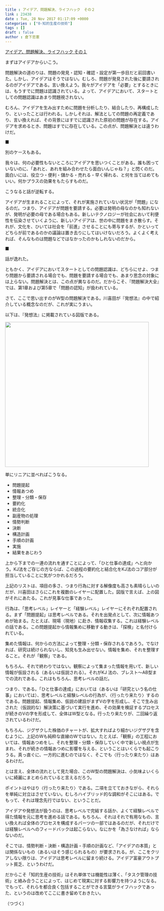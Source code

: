 ```yaml
---
title : アイデア、問題解決、ライフハック　その２
link : 23438
date : Tue, 28 Nov 2017 01:17:09 +0000
categories : ["0-知的生産の技術"]
tags : []
draft : false
author : 倉下忠憲
---
```


<a href="https://rashita.net/blog/?p=23431" title="アイデア、問題解決、ライフハック　その１ – R-style">アイデア、問題解決、ライフハック その１</a>

まずはアイデアからいこう。

問題解決の道のりは、問題の発見・認知・確認・設定が第一歩目だと前回書いた。しかし、アイデアはそうではない。むしろ、問題が発見された後に要請されるのがアイデアである。言い換えよう。我々がアイデアを「必要」とするときには、もうすでに問題は認識されている。よって、アイデアにおいて、スタートとしての問題認識はあまり問題視されない。

むろん、アイデアを生み出すために問題を分析したり、結合したり、再構成したり、といったことは行われる。しかしそれは、解法としての問題の再定義であり、言い換えれば、その背景にはすでに認識された原初の問題が存在する。アイデアを求めるとき、問題はすでに存在している。この点が、問題解決とは違うわけだ。

■

別のケースもある。

我々は、何の必要性もないところにアイデアを思いつくことがある。誰も困っていないのに、「あれと、あれを組み合わせたら面白いんじゃね？」と閃くのだ。面白いには、役立つ・便利・儲かる・売れる・早く帰れる、と何を当てはめてもいい。何かプラスの効果をもたらすものだ。

こうなると話が逆転する。

アイデアが生まれることによって、それが実施されていない状況が「問題」になるのだ。つまり、アイデアが問題を要請する。必要は発明の母なのかも知れないが、発明が必要の母である場合もある。新しいテクノロジーが社会において利便性を伝染させていくように、新しいアイデアは、世の中に問題をまき散らす。それが、文化を、ひいては社会を「前進」させることにも寄与するが、かといってどちらが前であるのかの議論は置き去りにしてはいけないだろう。よくよく考えれば、そんなものは問題などではなかったのかもしれないのだから。

■

話が逸れた。

ともかく、アイデアにおいてスタートとしての問題認識は、どちらにせよ、つまり問題から要請される場合でも、問題を要請する場合でも、あまり思念の対象には上らない。問題解決とは、この点が異なるのだ。だからこそ、『問題解決大全』では、第1章および第5章で「問題の認知」が扱われている。

さて、ここで思い出すのがW型の問題解決である。川喜田が『発想法』の中で紹介している概念なのだが、これが実にうまい。

以下は、『発想法』に掲載されている図版である。

<a href="https://rashita.net/blog/?attachment_id=23441" rel="attachment wp-att-23441"><img src="https://rashita.net/blog/wp-content/uploads/2017/11/screenshot-28.png" alt="" width="469" height="472" class="alignnone size-full wp-image-23441" /></a>

単にリニアに並べればこうなる。

<ul>
<li>問題提起</li>
<li>情報あつめ</li>
<li>整理・分類・保存</li>
<li>要約化</li>
<li>統合化</li>
<li>副産物の処理</li>
<li>情勢判断</li>
<li>決断</li>
<li>構造計画</li>
<li>手順の計画</li>
<li>実施</li>
<li>結果をあじわう</li>
</ul>

上から下までの一連の流れを通すことによって、「ひと仕事の達成」へと向かう。KJ法をご存じの方ならば、この過程の要約化と結合化をKJ法のコア部分が担当していることに気がつかれるだろう。

上記のリストは、項目の多さ、つまり行為に対する解像度も高さも素晴らしいのだが、川喜田はさらにこれを複数のレイヤーに配置した。図版で言えば、上の図がそれにあたる。これが見事な仕事であった。

行為は、「思考レベル」レイヤーと「経験レベル」レイヤーにそれぞれ配置される。まず「問題提起」は思考レベルである。それを出発点として、次に情報あつめが始まる。たとえば、現場（現地）に赴き、情報収集する。これは経験レベルの話である。この問題提起から情報集めに移動する動きは、「探検」と名付けられている。

集めた情報は、何からの方法によって整理・分類・保存されるであろう。でなければ、研究は続けられないし、知見も生み出せない。情報を集め、それを整理すること。それが「観察」である。

もちろん、それで終わりではない。観察によって集まった情報を用いて、新しい情報が仮設される（あるいは仮説される）。それがKJ 法の、ブレスト〜AB型までの流れである。これはもちろん、思考レベルの話だ。

つまり、である。「ひと仕事の達成」においては（あるいは「研究という名の仕事」においては）、思考レベルと経験レベルの行為が、〈行ったり来たり〉するのである。問題提起、情報集め、仮説の建設がまずVの字を形成し、そこで生み出された（仮説的な）解決策に基づいて実行を進め、その効果を検証するプロセスが続きのVの字を形成して、全体はW型となる。行ったり来たりが、二回繰り返されているわけだ。

もちろん、ジグザクした株価のチャートが、拡大すればより細かいジグザグを含むように、上記のWも純粋な直線のWではない。たとえば、「観察」の工程においては、情報あつめをし、それを整理・分類・保存していく中で新しい視点が生まれ、それが続きの情報あつめに影響を与える、ということはいくらでも起こりうる。真っ直ぐに、一方的に進むのではなく、そこでも〈行ったり来たり〉はあるわけだ。

とは言え、全体の流れとして見た場合、このW型の問題解決は、小気味よいくらいに綺麗にまとめられていると言えるだろう。

ポイントはやはり〈行ったり来たり〉である。二項を立てておきながら、それらを単純に対立はさせていない。むしろハイブリッド的な調和がそこにはある。でもって、それは理念先行ではない、ということだ。

アイデアや発想法が扱うのは、思考レベルで完結する話か、よくて経験レベルで得た情報を元に思考を進める話である。もちろん、それはそれで有用なもの、言い換えれば全体のプロセスを構成するパーツの一部ではあるのだが、それだけでは経験レベルへのフィードバックは起こらない。なにかを「為さなければ」ならないのだ。

そこでは、情勢判断・決断・構造計画・手順の計画など、「アイデアの本質」とは関係ないもの（あるいはそう感じられるもの）が要求される。が、ここをクリアしない限りは、アイデアは思考レベルに留まり続ける。アイデア富豪アウトプット貧乏、というわけだ。

だからこそ「知的生産の技術」はそれ単体では機能性は薄く、「タスク管理の技術」と絡み合うことによって、はじめて現実に対する影響力を持つようになる。でもって、それらを都合良く包括することができる言葉がライフハックであった、というのは改めてここに書き留めておきたい。

（つづく）





